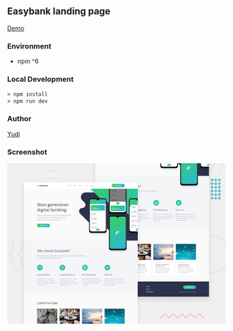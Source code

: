 ## Easybank landing page

[Demo](https://yudi7ll.github.io/easybank)

### Environment
- npm ^6

### Local Development

```
> npm install
> npm run dev
```

### Author
[Yudi](https://github.com/yudi7ll)

### Screenshot
![Design preview for the Easybank landing page coding challenge](./design/desktop-preview.jpg)
